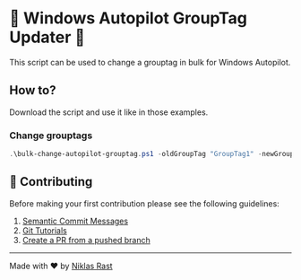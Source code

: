 # 🔀 Windows Autopilot GroupTag Updater 🔀

This script can be used to change a grouptag in bulk for Windows Autopilot.

## How to?

Download the script and use it like in those examples.

### Change grouptags
```powershell 
.\bulk-change-autopilot-grouptag.ps1 -oldGroupTag "GroupTag1" -newGroupTag "GroupTag2"
```

## 🤝 Contributing

Before making your first contribution please see the following guidelines:
1. [Semantic Commit Messages](https://gist.github.com/joshbuchea/6f47e86d2510bce28f8e7f42ae84c716)
1. [Git Tutorials](https://www.youtube.com/playlist?list=PLu-nSsOS6FRIg52MWrd7C_qSnQp3ZoHwW)
1. [Create a PR from a pushed branch](https://learn.microsoft.com/en-us/azure/devops/repos/git/pull-requests?view=azure-devops&tabs=browser#from-a-pushed-branch)


---

Made with ❤️ by [Niklas Rast](https://github.com/niklasrst)